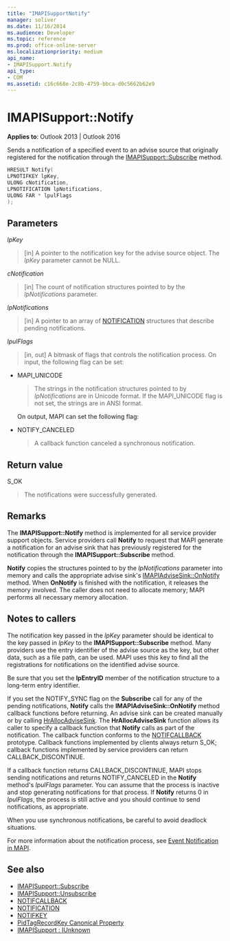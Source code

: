 ```yaml
---
title: "IMAPISupportNotify"
manager: soliver
ms.date: 11/16/2014
ms.audience: Developer
ms.topic: reference
ms.prod: office-online-server
ms.localizationpriority: medium
api_name:
- IMAPISupport.Notify
api_type:
- COM
ms.assetid: c16c668e-2c8b-4759-bbca-d0c5662b62e9
---
```


# IMAPISupport::Notify

**Applies to**: Outlook 2013 | Outlook 2016 
  
Sends a notification of a specified event to an advise source that originally registered for the notification through the [IMAPISupport::Subscribe](imapisupport-subscribe.md) method. 
  
```cpp
HRESULT Notify(
LPNOTIFKEY lpKey,
ULONG cNotification,
LPNOTIFICATION lpNotifications,
ULONG FAR * lpulFlags
);
```

## Parameters

_lpKey_
  
> [in] A pointer to the notification key for the advise source object. The  _lpKey_ parameter cannot be NULL. 
    
_cNotification_
  
> [in] The count of notification structures pointed to by the  _lpNotifications_ parameter. 
    
_lpNotifications_
  
> [in] A pointer to an array of [NOTIFICATION](notification.md) structures that describe pending notifications. 
    
_lpulFlags_
  
> [in, out] A bitmask of flags that controls the notification process. On input, the following flag can be set:
    
  - MAPI_UNICODE 
    
    > The strings in the notification structures pointed to by  _lpNotifications_ are in Unicode format. If the MAPI_UNICODE flag is not set, the strings are in ANSI format. 

    On output, MAPI can set the following flag:
        
  - NOTIFY_CANCELED 
    
    > A callback function canceled a synchronous notification.
    
## Return value

S_OK 
  
> The notifications were successfully generated.
    
## Remarks

The **IMAPISupport::Notify** method is implemented for all service provider support objects. Service providers call **Notify** to request that MAPI generate a notification for an advise sink that has previously registered for the notification through the **IMAPISupport::Subscribe** method. 
  
**Notify** copies the structures pointed to by the  _lpNotifications_ parameter into memory and calls the appropriate advise sink's [IMAPIAdviseSink::OnNotify](imapiadvisesink-onnotify.md) method. When **OnNotify** is finished with the notification, it releases the memory involved. The caller does not need to allocate memory; MAPI performs all necessary memory allocation. 
  
## Notes to callers

The notification key passed in the _lpKey_ parameter should be identical to the key passed in  _lpKey_ to the **IMAPISupport::Subscribe** method. Many providers use the entry identifier of the advise source as the key, but other data, such as a file path, can be used. MAPI uses this key to find all the registrations for notifications on the identified advise source. 
  
Be sure that you set the **lpEntryID** member of the notification structure to a long-term entry identifier. 
  
If you set the NOTIFY_SYNC flag on the **Subscribe** call for any of the pending notifications, **Notify** calls the **IMAPIAdviseSink::OnNotify** method callback functions before returning. An advise sink can be created manually or by calling [HrAllocAdviseSink](hrallocadvisesink.md). The **HrAllocAdviseSink** function allows its caller to specify a callback function that **Notify** calls as part of the notification. The callback function conforms to the [NOTIFCALLBACK](notifcallback.md) prototype. Callback functions implemented by clients always return S_OK; callback functions implemented by service providers can return CALLBACK_DISCONTINUE. 
  
If a callback function returns CALLBACK_DISCONTINUE, MAPI stops sending notifications and returns NOTIFY_CANCELED in the **Notify** method's  _lpulFlags_ parameter. You can assume that the process is inactive and stop generating notifications for that process. If **Notify** returns 0 in  _lpulFlags_, the process is still active and you should continue to send notifications, as appropriate.
  
When you use synchronous notifications, be careful to avoid deadlock situations.
  
For more information about the notification process, see [Event Notification in MAPI](event-notification-in-mapi.md). 
  
## See also

- [IMAPISupport::Subscribe](imapisupport-subscribe.md)  
- [IMAPISupport::Unsubscribe](imapisupport-unsubscribe.md)  
- [NOTIFCALLBACK](notifcallback.md) 
- [NOTIFICATION](notification.md)  
- [NOTIFKEY](notifkey.md)  
- [PidTagRecordKey Canonical Property](pidtagrecordkey-canonical-property.md)  
- [IMAPISupport : IUnknown](imapisupportiunknown.md)

